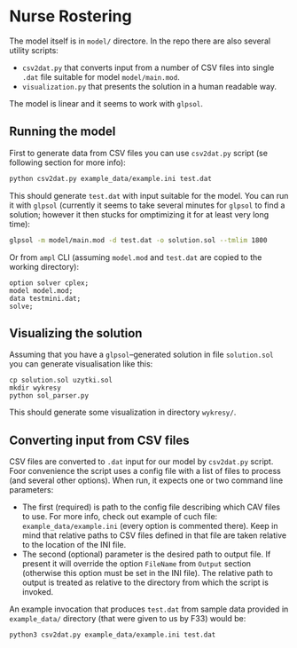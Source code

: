 # Nurse Rostering

The model itself is in `model/` directore. In the repo there are also several utility scripts:

- `csv2dat.py` that converts input from a number of CSV files into single `.dat` file suitable for model `model/main.mod`.
- `visualization.py` that presents the solution in a human readable way.

The model is linear and it seems to work with `glpsol`.


## Running the model

First to generate data from CSV files you can use `csv2dat.py` script (se following section for more info):

```sh
python csv2dat.py example_data/example.ini test.dat
```

This should generate `test.dat` with input suitable for the model. You can run it with `glpsol` (currently it seems to take 
several minutes for `glpsol` to find a solution; however it then stucks for omptimizing it for at least very long time):

```sh
glpsol -m model/main.mod -d test.dat -o solution.sol --tmlim 1800
```

Or from `ampl` CLI (assuming `model.mod` and `test.dat` are copied to the working directory):

```
option solver cplex;
model model.mod;
data testmini.dat;
solve;
```


## Visualizing the solution

Assuming that you have a `glpsol`–generated solution in file `solution.sol` you can generate visualisation like this:

```
cp solution.sol uzytki.sol
mkdir wykresy
python sol_parser.py
```

This should generate some visualization in directory `wykresy/`.


## Converting input from CSV files

CSV files are converted to `.dat` input for our model by `csv2dat.py` script. Foor convenience the script uses a config file with 
a list of files to process (and several other options). When run, it expects one or two command line parameters:

- The first (required) is path to the config file describing which CAV files to use. For more info, check out example of cuch 
  file: `example_data/example.ini` (every option is commented there). Keep in mind that relative paths to CSV files defined in 
  that file are taken relative to the location of the INI file.
- The second (optional) parameter is the desired path to output file. If present it will override the option `FileName` from 
  `Output` section (otherwise this option must be set in the INI file). The relative path to output is treated as relative to the 
  directory from which the script is invoked.

An example invocation that produces `test.dat` from sample data provided in `example_data/` directory (that were given to us by 
F33) would be:

```sh
python3 csv2dat.py example_data/example.ini test.dat
```
